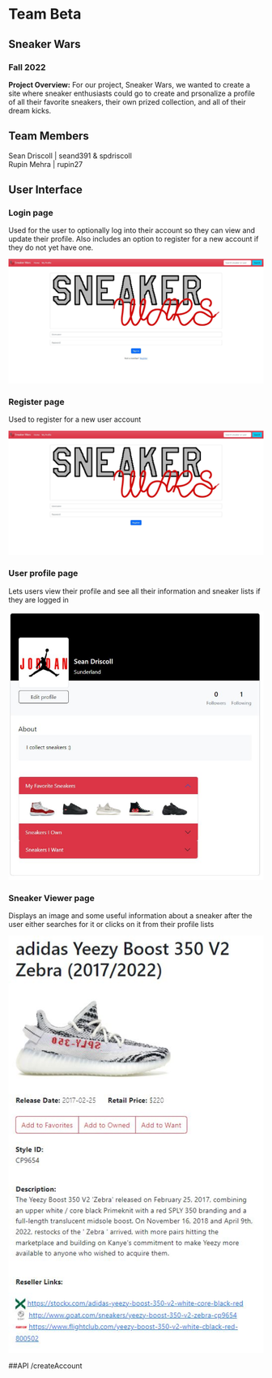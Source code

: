 # Team Beta
## Sneaker Wars
### Fall 2022
**Project Overview:** For our project, Sneaker Wars, we wanted to create a site where sneaker enthusiasts could go to create and prsonalize a profile of all their favorite sneakers, their own prized collection, and all of their dream kicks.
## Team Members
Sean Driscoll | seand391 & spdriscoll  
Rupin Mehra   | rupin27
## User Interface
### Login page  
Used for the user to optionally log into their account so they can view and update their profile. Also includes an option to register for a new account if they do not yet have one.

![login](../docs/images/login.JPG)

### Register page  
Used to register for a new user account

![login](../docs/images/register.JPG)

### User profile page
Lets users view their profile and see all their information and sneaker lists if they are logged in  

![login](../docs/images/profile.JPG)

### Sneaker Viewer page
Displays an image and some useful information about a sneaker after the user either searches for it or clicks on it from their profile lists  

![login](../docs/images/sneakerviewer.JPG)


##API
/createAccount
